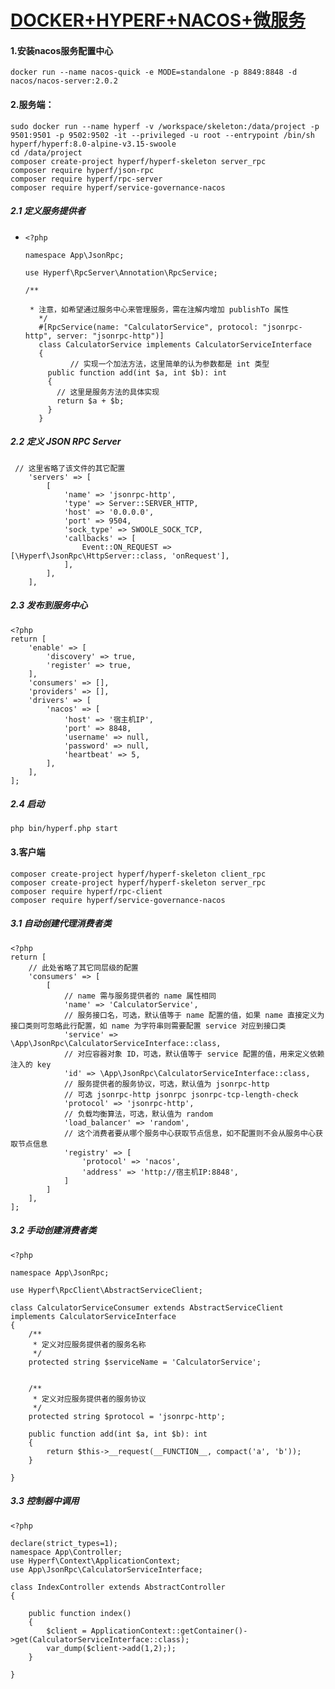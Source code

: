 # 					<u>**DOCKER+HYPERF+NACOS+微服务**</u>



#### 1.安装nacos服务配置中心

```
docker run --name nacos-quick -e MODE=standalone -p 8849:8848 -d nacos/nacos-server:2.0.2
```



#### 2.服务端：

```
sudo docker run --name hyperf -v /workspace/skeleton:/data/project -p 9501:9501 -p 9502:9502 -it --privileged -u root --entrypoint /bin/sh hyperf/hyperf:8.0-alpine-v3.15-swoole
cd /data/project
composer create-project hyperf/hyperf-skeleton server_rpc
composer require hyperf/json-rpc
composer require hyperf/rpc-server
composer require hyperf/service-governance-nacos
```



##### 2.1 定义服务提供者

 * ```
   <?php
   
   namespace App\JsonRpc;
   
   use Hyperf\RpcServer\Annotation\RpcService;
   
   /**
   
    * 注意，如希望通过服务中心来管理服务，需在注解内增加 publishTo 属性
      */
      #[RpcService(name: "CalculatorService", protocol: "jsonrpc-http", server: "jsonrpc-http")]
      class CalculatorService implements CalculatorServiceInterface
      {
     		 // 实现一个加法方法，这里简单的认为参数都是 int 类型
      	public function add(int $a, int $b): int
      	{
          // 这里是服务方法的具体实现
          return $a + $b;
      	}
      }
   ```

   

##### 2.2 定义 JSON RPC Server

```
 // 这里省略了该文件的其它配置
    'servers' => [
        [
            'name' => 'jsonrpc-http',
            'type' => Server::SERVER_HTTP,
            'host' => '0.0.0.0',
            'port' => 9504,
            'sock_type' => SWOOLE_SOCK_TCP,
            'callbacks' => [
                Event::ON_REQUEST => [\Hyperf\JsonRpc\HttpServer::class, 'onRequest'],
            ],
        ],
    ],
```

##### 2.3 发布到服务中心

```
<?php
return [
    'enable' => [
        'discovery' => true,
        'register' => true,
    ],
    'consumers' => [],
    'providers' => [],
    'drivers' => [
        'nacos' => [
            'host' => '宿主机IP',
            'port' => 8848,
            'username' => null,
            'password' => null,
            'heartbeat' => 5,
        ],
    ],
];
```

##### 2.4 启动

```
php bin/hyperf.php start
```

#### 3.客户端

```
composer create-project hyperf/hyperf-skeleton client_rpc
composer create-project hyperf/hyperf-skeleton server_rpc
composer require hyperf/rpc-client
composer require hyperf/service-governance-nacos
```



##### 3.1 自动创建代理消费者类

```
<?php
return [
    // 此处省略了其它同层级的配置
    'consumers' => [
        [
            // name 需与服务提供者的 name 属性相同
            'name' => 'CalculatorService',
            // 服务接口名，可选，默认值等于 name 配置的值，如果 name 直接定义为接口类则可忽略此行配置，如 name 为字符串则需要配置 service 对应到接口类
            'service' => \App\JsonRpc\CalculatorServiceInterface::class,
            // 对应容器对象 ID，可选，默认值等于 service 配置的值，用来定义依赖注入的 key
            'id' => \App\JsonRpc\CalculatorServiceInterface::class,
            // 服务提供者的服务协议，可选，默认值为 jsonrpc-http
            // 可选 jsonrpc-http jsonrpc jsonrpc-tcp-length-check
            'protocol' => 'jsonrpc-http',
            // 负载均衡算法，可选，默认值为 random
            'load_balancer' => 'random',
            // 这个消费者要从哪个服务中心获取节点信息，如不配置则不会从服务中心获取节点信息
            'registry' => [
                'protocol' => 'nacos',
                'address' => 'http://宿主机IP:8848',
            ]
        ]
    ],
];
```

##### 3.2 手动创建消费者类

```
<?php

namespace App\JsonRpc;

use Hyperf\RpcClient\AbstractServiceClient;

class CalculatorServiceConsumer extends AbstractServiceClient implements CalculatorServiceInterface
{
    /**
     * 定义对应服务提供者的服务名称
     */
    protected string $serviceName = 'CalculatorService';
    

    /**
     * 定义对应服务提供者的服务协议
     */
    protected string $protocol = 'jsonrpc-http';
    
    public function add(int $a, int $b): int
    {
        return $this->__request(__FUNCTION__, compact('a', 'b'));
    }

}
```

##### 3.3 控制器中调用

```
<?php

declare(strict_types=1);
namespace App\Controller;
use Hyperf\Context\ApplicationContext;
use App\JsonRpc\CalculatorServiceInterface;

class IndexController extends AbstractController
{

    public function index()
    {
        $client = ApplicationContext::getContainer()->get(CalculatorServiceInterface::class);
    	var_dump($client->add(1,2););
    }

}
```

